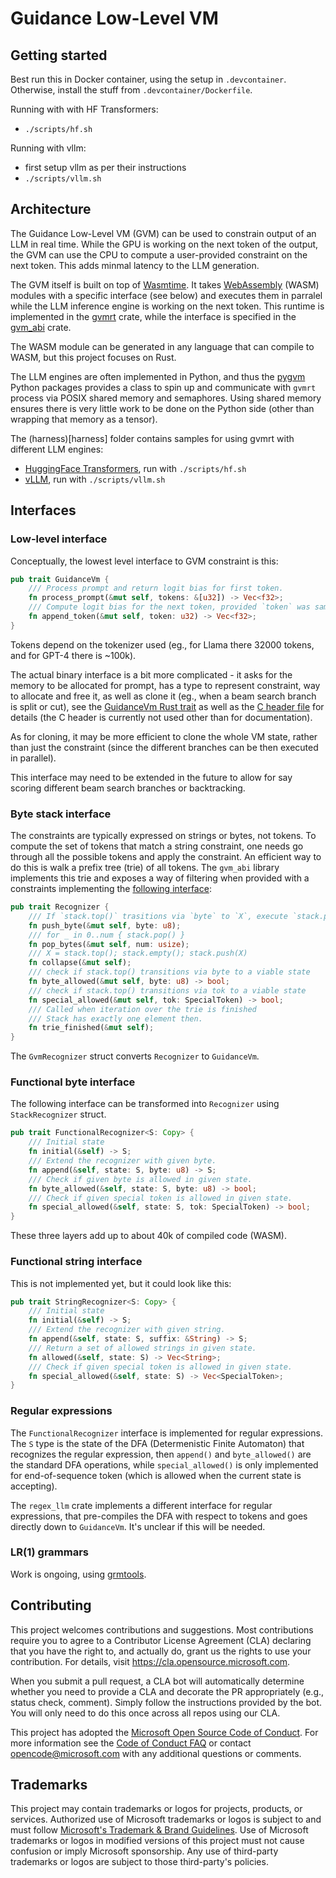 # Guidance Low-Level VM

## Getting started

Best run this in Docker container, using the setup in `.devcontainer`.
Otherwise, install the stuff from `.devcontainer/Dockerfile`.

Running with with HF Transformers:

 * `./scripts/hf.sh`

Running with vllm:

* first setup vllm as per their instructions
* `./scripts/vllm.sh`

## Architecture

The Guidance Low-Level VM (GVM) can be used to constrain output of an LLM in real time.
While the GPU is working on the next token of the output, the GVM can use the CPU to
compute a user-provided constraint on the next token.
This adds minmal latency to the LLM generation.

The GVM itself is built on top of [Wasmtime](https://wasmtime.dev/).
It takes [WebAssembly](https://webassembly.org/) (WASM) modules with a specific interface
(see below) and executes them in parralel while the LLM inference engine is working on the next token.
This runtime is implemented in the [gvmrt](gvmrt) crate, while the interface 
is specified in the [gvm_abi](gvm_abi) crate.

The WASM module can be generated in any language that can compile to WASM, but this project focuses on Rust.

The LLM engines are often implemented in Python, and thus the [pygvm](pygvm) Python packages provides
a class to spin up and communicate with `gvmrt` process via POSIX shared memory and semaphores.
Using shared memory ensures there is very little work to be done on the Python side
(other than wrapping that memory as a tensor).

The (harness)[harness] folder contains samples for using gvmrt with different LLM engines:
- [HuggingFace Transformers](harness/run_hf.py), run with `./scripts/hf.sh`
- [vLLM](harness/run_vllm.py), run with `./scripts/vllm.sh`

## Interfaces

### Low-level interface

Conceptually, the lowest level interface to GVM constraint is this:

```rust
pub trait GuidanceVm {
    /// Process prompt and return logit bias for first token.
    fn process_prompt(&mut self, tokens: &[u32]) -> Vec<f32>;
    /// Compute logit bias for the next token, provided `token` was sampled
    fn append_token(&mut self, token: u32) -> Vec<f32>;
}
```

Tokens depend on the tokenizer used (eg., for Llama there 32000 tokens, and for GPT-4 there is ~100k).

The actual binary interface is a bit more complicated - it asks for the memory to be allocated
for prompt, has a type to represent constraint, way to allocate and free it, as well as clone it
(eg., when a beam search branch is split or cut),
see the [GuidanceVm Rust trait](gvm_abi/src/lib.rs) as well as the 
[C header file](gvm_abi/src/gvm_iface.h) for details
(the C header is currently not used other than for documentation).

As for cloning, it may be more efficient to clone the whole VM state, rather than just the constraint
(since the different branches can be then executed in parallel).

This interface may need to be extended in the future to allow for say scoring different
beam search branches or backtracking.

### Byte stack interface

The constraints are typically expressed on strings or bytes, not tokens.
To compute the set of tokens that match a string constraint, one needs go through all the possible tokens
and apply the constraint.
An efficient way to do this is walk a prefix tree (trie) of all tokens.
The `gvm_abi` library implements this trie and exposes a way of filtering when provided with a constraints
implementing the [following interface](gvm_abi/src/toktree.rs):

```rust
pub trait Recognizer {
    /// If `stack.top()` trasitions via `byte` to `X`, execute `stack.push(X)`.
    fn push_byte(&mut self, byte: u8);
    /// for _ in 0..num { stack.pop() }
    fn pop_bytes(&mut self, num: usize);
    /// X = stack.top(); stack.empty(); stack.push(X)
    fn collapse(&mut self);
    /// check if stack.top() transitions via byte to a viable state
    fn byte_allowed(&mut self, byte: u8) -> bool;
    /// check if stack.top() transitions via tok to a viable state
    fn special_allowed(&mut self, tok: SpecialToken) -> bool;
    /// Called when iteration over the trie is finished
    /// Stack has exactly one element then.
    fn trie_finished(&mut self);
}
```

The `GvmRecognizer` struct converts `Recognizer` to `GuidanceVm`.

### Functional byte interface

The following interface can be transformed into `Recognizer` using `StackRecognizer` struct.

```rust
pub trait FunctionalRecognizer<S: Copy> {
    /// Initial state
    fn initial(&self) -> S;
    /// Extend the recognizer with given byte.
    fn append(&self, state: S, byte: u8) -> S;
    /// Check if given byte is allowed in given state.
    fn byte_allowed(&self, state: S, byte: u8) -> bool;
    /// Check if given special token is allowed in given state.
    fn special_allowed(&self, state: S, tok: SpecialToken) -> bool;
}
```

These three layers add up to about 40k of compiled code (WASM).

### Functional string interface

This is not implemented yet, but it could look like this:

```rust
pub trait StringRecognizer<S: Copy> {
    /// Initial state
    fn initial(&self) -> S;
    /// Extend the recognizer with given string.
    fn append(&self, state: S, suffix: &String) -> S;
    /// Return a set of allowed strings in given state.
    fn allowed(&self, state: S) -> Vec<String>;
    /// Check if given special token is allowed in given state.
    fn special_allowed(&self, state: S) -> Vec<SpecialToken>;
}
```


### Regular expressions

The `FunctionalRecognizer` interface is implemented for regular expressions.
The `S` type is the state of the DFA (Determenistic Finite Automaton) that recognizes the regular expression,
then `append()` and `byte_allowed()` are the standard DFA operations,
while `special_allowed()` is only implemented for end-of-sequence token
(which is allowed when the current state is accepting).

The `regex_llm` crate implements a different interface for regular expressions,
that pre-compiles the DFA with respect to tokens and goes directly down to `GuidanceVm`.
It's unclear if this will be needed.

### LR(1) grammars

Work is ongoing, using [grmtools](https://github.com/softdevteam/grmtools).

## Contributing

This project welcomes contributions and suggestions.  Most contributions require you to agree to a
Contributor License Agreement (CLA) declaring that you have the right to, and actually do, grant us
the rights to use your contribution. For details, visit https://cla.opensource.microsoft.com.

When you submit a pull request, a CLA bot will automatically determine whether you need to provide
a CLA and decorate the PR appropriately (e.g., status check, comment). Simply follow the instructions
provided by the bot. You will only need to do this once across all repos using our CLA.

This project has adopted the [Microsoft Open Source Code of Conduct](https://opensource.microsoft.com/codeofconduct/).
For more information see the [Code of Conduct FAQ](https://opensource.microsoft.com/codeofconduct/faq/) or
contact [opencode@microsoft.com](mailto:opencode@microsoft.com) with any additional questions or comments.

## Trademarks

This project may contain trademarks or logos for projects, products, or services. Authorized use of Microsoft 
trademarks or logos is subject to and must follow 
[Microsoft's Trademark & Brand Guidelines](https://www.microsoft.com/en-us/legal/intellectualproperty/trademarks/usage/general).
Use of Microsoft trademarks or logos in modified versions of this project must not cause confusion or imply Microsoft sponsorship.
Any use of third-party trademarks or logos are subject to those third-party's policies.
